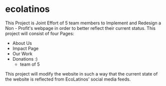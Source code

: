 # ecolatinos
This Project is Joint Effort of 5 team members to Implement and Redesign a Non - Profit's webpage in order to better reflect their current status.
This project will consist of four Pages: 
- About Us
- Impact Page
- Our Work
- Donations :)
    - team of 5

This project will modify the website in such a way that the current state of the website is reflected 
from EcoLatinos' social media feeds.